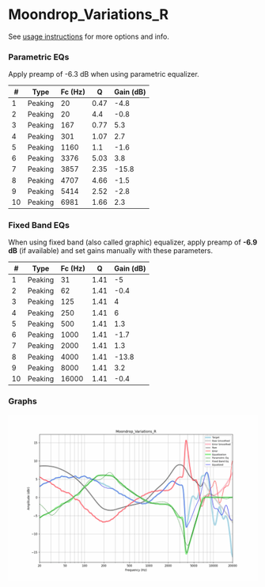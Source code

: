 # Moondrop_Variations_R
See [usage instructions](https://github.com/jaakkopasanen/AutoEq#usage) for more options and info.

### Parametric EQs
Apply preamp of -6.3 dB when using parametric equalizer.

|   # | Type    |   Fc (Hz) |    Q |   Gain (dB) |
|-----|---------|-----------|------|-------------|
|   1 | Peaking |        20 | 0.47 |        -4.8 |
|   2 | Peaking |        20 | 4.4  |        -0.8 |
|   3 | Peaking |       167 | 0.77 |         5.3 |
|   4 | Peaking |       301 | 1.07 |         2.7 |
|   5 | Peaking |      1160 | 1.1  |        -1.6 |
|   6 | Peaking |      3376 | 5.03 |         3.8 |
|   7 | Peaking |      3857 | 2.35 |       -15.8 |
|   8 | Peaking |      4707 | 4.66 |        -1.5 |
|   9 | Peaking |      5414 | 2.52 |        -2.8 |
|  10 | Peaking |      6981 | 1.66 |         2.3 |

### Fixed Band EQs
When using fixed band (also called graphic) equalizer, apply preamp of **-6.9 dB** (if available) and set gains manually with these parameters.

|   # | Type    |   Fc (Hz) |    Q |   Gain (dB) |
|-----|---------|-----------|------|-------------|
|   1 | Peaking |        31 | 1.41 |        -5   |
|   2 | Peaking |        62 | 1.41 |        -0.4 |
|   3 | Peaking |       125 | 1.41 |         4   |
|   4 | Peaking |       250 | 1.41 |         6   |
|   5 | Peaking |       500 | 1.41 |         1.3 |
|   6 | Peaking |      1000 | 1.41 |        -1.7 |
|   7 | Peaking |      2000 | 1.41 |         1.3 |
|   8 | Peaking |      4000 | 1.41 |       -13.8 |
|   9 | Peaking |      8000 | 1.41 |         3.2 |
|  10 | Peaking |     16000 | 1.41 |        -0.4 |

### Graphs
![](./Moondrop_Variations_R.png)
